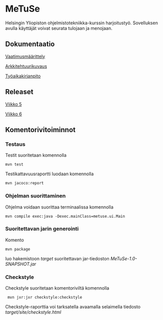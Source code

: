 # MeTuSe
Helsingin Yliopiston ohjelmistotekniikka-kurssin harjoitustyö.
Sovelluksen avulla käyttäjät voivat seurata tulojaan ja menojaan.

## Dokumentaatio

[Vaatimusmäärittely](https://github.com/HiskiR/ot-harjoitustyo/blob/master/dokumentaatio/vaatimusmaarittely.md)

[Arkkitehtuurikuvaus](https://github.com/HiskiR/ot-harjoitustyo/blob/master/dokumentaatio/arkkitehtuuri.md)

[Työaikakirjanpito](https://github.com/HiskiR/ot-harjoitustyo/blob/master/dokumentaatio/tuntikirjanpito.md)

## Releaset
[Viikko 5](https://github.com/HiskiR/ot-harjoitustyo/releases/tag/viikko5)

[Viikko 6](https://github.com/HiskiR/ot-harjoitustyo/releases/tag/Viikko6)
## Komentorivitoiminnot

### Testaus

Testit suoritetaan komennolla

```
mvn test
```

Testikattavuusraportti luodaan komennolla

```
mvn jacoco:report
```

### Ohjelman suorittaminen
Ohjelma voidaan suorittaa terminaalissa komennolla 

```
mvn compile exec:java -Dexec.mainClass=metuse.ui.Main
```

### Suoritettavan jarin generointi
Komento

```
mvn package
```

luo hakemistoon _target_ suoritettavan jar-tiedoston _MeTuSe-1.0-SNAPSHOT.jar_

### Checkstyle

Checkstyle suoritetaan komentoriviltä komennolla

```
 mvn jxr:jxr checkstyle:checkstyle
```

Checkstyle-raporttia voi tarksatella avaamalla selaimella tiedosto _target/site/checkstyle.html_
